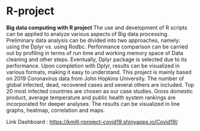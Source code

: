 # R-project
<b> Big data computing with R project </b>
    The  use  and  development  of  R  scripts  can  be  applied  to  analyze  various  aspects  of  Big  data processing. Preliminary data analysis can be divided into two approaches, namely: using the Dplyr vs. using Rodbc. Performance comparison can be carried out by profiling in terms of run time and working memory  space  of  Data  cleaning  and  other  steps.  Eventually,  Dplyr  package  is  selected  due  to  its performance. Upon completion with Dplyr, results can be visualized in various formats, making it easy to understand. 
    This  project  is  mainly  based  on  2019  Coronavirus  data  from  John  Hopkins  University.  The number of global infected, dead, recovered cases and several others are included. Top 20 most infected countries are chosen as our case studies. Gross domestic product, average temperature and public health system  rankings  are  incorporated  for  deeper  analyses.  The  results  can  be  visualized  in  line  graphs, heatmap, correlation and maps.
    
Link Dashboard :  https://kmitl-rproject-covid19.shinyapps.io/Covid19/ 
